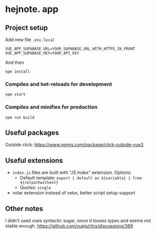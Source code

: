 # hejnote. app

## Project setup
Add new file `.env.local`
```
VUE_APP_SUPABASE_URL=YOUR_SUPABASE_URL_WITH_HTTPS_IN_FRONT
VUE_APP_SUPABASE_KEY=YOUR_API_KEY
```
And then
```
npm install
```

### Compiles and hot-reloads for development
```
npm start
```

### Compiles and minifies for production
```
npm run build
```

## Useful packages
Outside click: https://www.npmjs.com/package/click-outside-vue3

## Useful extensions
- `index.js` files are built with "JS Index" extension. Options:
	- Default template: `export { default as ${variable} } from ${relpathwithext}`
	- Quotes: `single`
- volar extension instead of vetur, better script setup support


## Other notes
I didn't used vues syntactic sugar, since it looses types and seems not stable enough. https://github.com/vuejs/rfcs/discussions/369